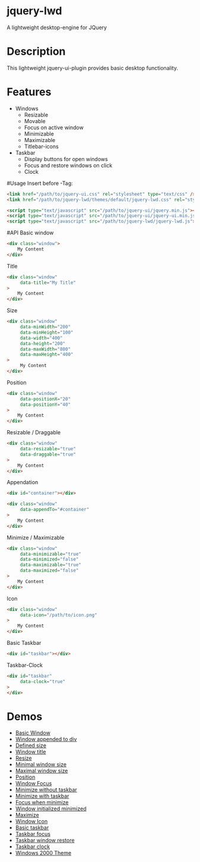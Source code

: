 # jquery-lwd
A lightweight desktop-engine for JQuery

# Description
This lightweight jquery-ui-plugin provides basic desktop functionality.

# Features
<ul>
    <li>
        Windows
        <ul>
            <li>Resizable</li>
            <li>Movable</li>
            <li>Focus on active window</li>
            <li>Minimizable</li>
            <li>Maximizable</li>
            <li>Titlebar-icons</li>
        </ul>
    </li>
    <li>
        Taskbar
        <ul>
            <li>Display buttons for open windows</li>
            <li>Focus and restore windows on click</li>
            <li>Clock</li>
        </ul>
    </li>
</ul>

#Usage
Insert before </head>-Tag:
```html
<link href="/path/to/jquery-ui.css" rel="stylesheet" type="text/css" />
<link href="/path/to/jquery-lwd/themes/default/jquery-lwd.css" rel="stylesheet" type="text/css" />

<script type="text/javascript" src="/path/to/jquery-ui/jquery.min.js"></script>
<script type="text/javascript" src="/path/to/jquery-ui/jquery-ui.min.js"></script>
<script type="text/javascript" src="/path/to/jquery-lwd/jquery-lwd.js"></script>
```

#API
Basic window
```html
<div class="window">
    My Content
</div>
```
Title
```html
<div class="window" 
     data-title="My Title"
>
    My Content
</div>
```
Size
```html
<div class="window" 
     data-minWidth="200" 
     data-minHeight="100" 
     data-width="400" 
     data-height="200" 
     data-maxWidth="800" 
     data-maxHeight="400"
>
     My Content
</div>
```
Position
```html
<div class="window" 
     data-positionX="20"
     data-positionY="40"
>
    My Content
</div>
```
Resizable / Draggable
```html
<div class="window" 
     data-resizable="true"
     data-draggable="true"
>
    My Content
</div>
```
Appendation
```html
<div id="container"></div>

<div class="window" 
     data-appendTo="#container"
>
    My Content
</div>
```
Minimize / Maximizable
```html
<div class="window" 
     data-minimizable="true"
     data-minimized="false"
     data-maximizable="true"
     data-maximized="false"
>
    My Content
</div>
```
Icon
```html
<div class="window" 
     data-icon="/path/to/icon.png"
>
    My Content
</div>
```
Basic Taskbar
```html
<div id="taskbar"></div>
```
Taskbar-Clock
```html
<div id="taskbar"
     data-clock="true"
>
</div>
```

# Demos
<ul>
    <li><a href="http://www.markus-stellmacher.com/jquery-lwd/demo/v1.0/demo/1-windows_1-basic.html">Basic Window</a></li>
    <li><a href="http://www.markus-stellmacher.com/jquery-lwd/demo/v1.0/demo/1-windows_2-appendTo.html">Window appended to div</a></li>
    <li><a href="http://www.markus-stellmacher.com/jquery-lwd/demo/v1.0/demo/1-windows_3-size.html">Defined size</a></li>
    <li><a href="http://www.markus-stellmacher.com/jquery-lwd/demo/v1.0/demo/1-windows_4-title.html">Window title</a></li>
    <li><a href="http://www.markus-stellmacher.com/jquery-lwd/demo/v1.0/demo/1-windows_5-resize.html">Resize</a></li>
    <li><a href="http://www.markus-stellmacher.com/jquery-lwd/demo/v1.0/demo/1-windows_6-minSize.html">Minimal window size</a></li>
    <li><a href="http://www.markus-stellmacher.com/jquery-lwd/demo/v1.0/demo/1-windows_7-maxSize.html">Maximal window size</a></li>
    <li><a href="http://www.markus-stellmacher.com/jquery-lwd/demo/v1.0/demo/1-windows_8-position.html">Position</a></li>
    <li><a href="http://www.markus-stellmacher.com/jquery-lwd/demo/v1.0/demo/1-windows_9-closeFocus.html">Window Focus</a></li>
    <li><a href="http://www.markus-stellmacher.com/jquery-lwd/demo/v1.0/demo/1-windows_10-minimize-withoutTaskbar.html">Minimize without taskbar</a></li>
    <li><a href="http://www.markus-stellmacher.com/jquery-lwd/demo/v1.0/demo/1-windows_11-minimizeWithTaskbar.html">Minimize with taskbar</a></li>
    <li><a href="http://www.markus-stellmacher.com/jquery-lwd/demo/v1.0/demo/1-windows_12-minimizeFocus.html">Focus when minimize</a></li>
    <li><a href="http://www.markus-stellmacher.com/jquery-lwd/demo/v1.0/demo/1-windows_13-minimizeInitialized.html">Window initialized minimized</a></li>
    <li><a href="http://www.markus-stellmacher.com/jquery-lwd/demo/v1.0/demo/1-windows_14-maximize.html">Maximize</a></li>
    <li><a href="http://www.markus-stellmacher.com/jquery-lwd/demo/v1.0/demo/1-windows_15-icon.html">Window Icon</a></li>
    <li><a href="http://www.markus-stellmacher.com/jquery-lwd/demo/v1.0/demo/2-taskbar_1-basic.html">Basic taskbar</a></li>
    <li><a href="http://www.markus-stellmacher.com/jquery-lwd/demo/v1.0/demo/2-taskbar_2-focus.html">Taskbar focus</a></li>
    <li><a href="http://www.markus-stellmacher.com/jquery-lwd/demo/v1.0/demo/2-taskbar_3-restore.html">Taskbar window restore</a></li>
    <li><a href="http://www.markus-stellmacher.com/jquery-lwd/demo/v1.0/demo/2-taskbar_4-clock.html">Taskbar clock</a></li>
    <li><a href="http://www.markus-stellmacher.com/jquery-lwd/demo/v1.0/demo/3-themes_1-windows2000.html">Windows 2000 Theme</a></li>
</ul>
